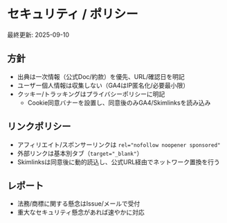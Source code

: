 # セキュリティ / ポリシー

最終更新: 2025-09-10

## 方針
- 出典は一次情報（公式Doc/約款）を優先、URL/確認日を明記
- ユーザー個人情報は収集しない（GA4はIP匿名化/必要最小限）
- クッキー/トラッキングはプライバシーポリシーに明記
  - Cookie同意バナーを設置し、同意後のみGA4/Skimlinksを読み込み

## リンクポリシー
- アフィリエイト/スポンサーリンクは `rel="nofollow noopener sponsored"`
- 外部リンクは基本別タブ（`target="_blank"`）
 - Skimlinksは同意後に動的読込し、公式URL経由でネットワーク置換を行う

## レポート
- 法務/商標に関する懸念はIssue/メールで受付
- 重大なセキュリティ懸念があれば速やかに対応
